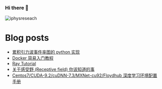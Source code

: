 ### Hi there 👋

<!--
**iphysresearch/iphysresearch** is a ✨ _special_ ✨ repository because its `README.md` (this file) appears on your GitHub profile.

Here are some ideas to get you started:

- 🔭 I’m currently working on ...
- 🌱 I’m currently learning ...
- 👯 I’m looking to collaborate on ...
- 🤔 I’m looking for help with ...
- 💬 Ask me about ...
- 📫 How to reach me: ...
- 😄 Pronouns: ...
- ⚡ Fun fact: ...
-->
 
<p align="left"> <img src="https://komarev.com/ghpvc/?username=iphysreseach&label=Profile%20views&color=0e75b6&style=plastic" alt="iphysreseach" /> </p>


# Blog posts

<!-- BLOG-POST-LIST:START -->
- [累积引力波事件率图的 python 实现](https://iphysresearch.github.io/blog/post/gw/cumulative_numbe_of_gwevents/)
- [Docker 简易入门教程](https://iphysresearch.github.io/blog/post/docker-tutorial/)
- [Ray Tutorial](https://iphysresearch.github.io/blog/post/ray-tutorial/)
- [关于感受野 (Receptive field) 你该知道的事](https://iphysresearch.github.io/blog/post/receptive-field/)
- [Centos7/CUDA-9.2/cuDNN-7.3/MXNet-cu92/Floydhub 深度学习环境配置手册](https://iphysresearch.github.io/blog/post/centos7_cuda_9.2_cudnn_7.3_mxnet_cu92_floydhub_myinstallitionnotes/)
<!-- BLOG-POST-LIST:END -->
